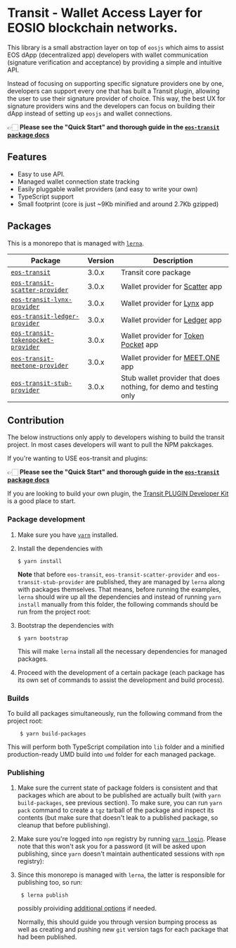 # Transit - Wallet Access Layer for EOSIO blockchain networks.

This library is a small abstraction layer on top of `eosjs` which aims to assist EOS dApp (decentralized app) developers with wallet communication (signature verification and acceptance) by providing a simple and intuitive API.

Instead of focusing on supporting specific signature providers one by one, developers can support every one that has built a Transit plugin, allowing the user to use their signature provider of choice. This way, the best UX for signature providers wins and the developers can focus on building their dApp instead of setting up `eosjs` and wallet connections.

👉🏻 **Please see the "Quick Start" and thorough guide in the [`eos-transit` package docs](packages/eos-transit)**


## Features

- Easy to use API.
- Managed wallet connection state tracking
- Easily pluggable wallet providers (and easy to write your own)
- TypeScript support
- Small footprint (core is just ~9Kb minified and around 2.7Kb gzipped)


## Packages

This is a monorepo that is managed with [`lerna`](https://github.com/lerna/lerna).  


| Package                                                                         | Version | Description                       |
|---------------------------------------------------------------------------------|---------|-----------------------------------|
| [`eos-transit`](packages/eos-transit)                                           | 3.0.x   | Transit core package                |
| [`eos-transit-scatter-provider`](packages/eos-transit-scatter-provider)         | 3.0.x   | Wallet provider for [Scatter](https://get-scatter.com/) app |
| [`eos-transit-lynx-provider`](packages/eos-transit-lynx-provider)               | 3.0.x   | Wallet provider for [Lynx](https://eoslynx.com/) app |
| [`eos-transit-ledger-provider`](packages/eos-transit-ledger-provider)           | 3.0.x   | Wallet provider for [Ledger](https://www.ledger.com/) app |
| [`eos-transit-tokenpocket-provider`](packages/eos-transit-tokenpocket-provider) | 3.0.x   | Wallet provider for [Token Pocket](https://www.tokenpocket.pro/) app |
| [`eos-transit-meetone-provider`](packages/eos-transit-meetone-provider) | 3.0.x   | Wallet provider for [MEET.ONE](https://meet.one/) app |
| [`eos-transit-stub-provider`](packages/eos-transit-stub-provider)               | 3.0.x   | Stub wallet provider that does nothing, for demo and testing only |


## Contribution

The below instructions only apply to developers wishing to build the transit project. In most cases developers will want to pull the NPM pakckages. 

If you're wanting to USE eos-transit and plugins:

 👉🏻 **Please see the "Quick Start" and thorough guide in the [`eos-transit` package docs](packages/eos-transit)**

If you are looking to build your own plugin, the [Transit PLUGIN Developer Kit](/eosnewyork/eos-transit/tree/master/plugin-dev/transit-dev-simple) is a good place to start. 

### Package development

1.  Make sure you have [`yarn`](https://yarnpkg.com) installed.

2.  Install the dependencies with

        $ yarn install
   
    **Note** that before `eos-transit`, `eos-transit-scatter-provider` and `eos-transit-stub-provider` are published, they are managed by `lerna` along with packages themselves. That means, before running the examples, `lerna` should wire up all the dependencies and instead of running `yarn install` manually from this folder, the following commands should be run from the project root:

3.  Bootstrap the dependencies with

        $ yarn bootstrap

    This will make `lerna` install all the necessary dependencies for managed packages.

4.  Proceed with the development of a certain package (each package has its own set of commands to assist the development and build process).


### Builds

To build all packages simultaneously, run the following command from the project root:

        $ yarn build-packages

This will perform both TypeScript compilation into `lib` folder and a minified production-ready UMD build into `umd` folder for each managed package.


### Publishing

1. Make sure the current state of package folders is consistent and that packages which are about to be published are actually built (with `yarn build-packages`, see previous section). To make sure, you can run `yarn pack` command to create a `tgz` tarball of the package and inspect its contents (but make sure that doesn't leak to a published package, so cleanup that before publishing).

2. Make sure you're logged into `npm` registry by running [`yarn login`](https://yarnpkg.com/lang/en/docs/cli/login/). Please note that this won't ask you for a password (it will be asked upon publishing, since `yarn` doesn't maintain authenticated sessions with `npm` registry):

3. Since this monorepo is managed with `lerna`, the latter is responsible for publishing too, so run:

        $ lerna publish

    possibly proividing [additional options](https://github.com/lerna/lerna/tree/master/commands/publish) if needed.

    Normally, this should guide you through version bumping process as well as creating and pushing new `git` version tags for each package that had been published.
